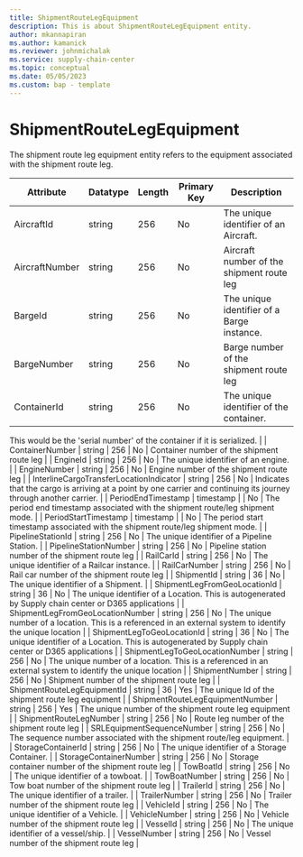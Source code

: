 ```yaml
---
title: ShipmentRouteLegEquipment
description: This is about ShipmentRouteLegEquipment entity.
author: mkannapiran
ms.author: kamanick
ms.reviewer: johnmichalak
ms.service: supply-chain-center
ms.topic: conceptual
ms.date: 05/05/2023
ms.custom: bap - template
---
```


# **ShipmentRouteLegEquipment**

The shipment route leg equipment entity refers to the equipment associated with the shipment route leg.


|	Attribute	|	Datatype	|	Length	|	Primary Key	|	Description	|
|---------------|--------|------|----------|-----------|
|	AircraftId	|	string	|	256	|	No	|	The unique identifier of an Aircraft.	|
|	AircraftNumber	|	string	|	256	|	No	|	Aircraft number of the shipment route leg	|
|	BargeId	|	string	|	256	|	No	|	The unique identifier of a Barge instance.	|
|	BargeNumber	|	string	|	256	|	No	|	Barge number of the shipment route leg	|
|	ContainerId	|	string	|	256	|	No	|	The unique identifier of the container.

This would be the 'serial number' of the container if it is serialized.	|
|	ContainerNumber	|	string	|	256	|	No	|	Container number of the shipment route leg	|
|	EngineId	|	string	|	256	|	No	|	The unique identifier of an engine.	|
|	EngineNumber	|	string	|	256	|	No	|	Engine number of the shipment route leg	|
|	InterlineCargoTransferLocationIndicator	|	string	|	256	|	No	|	Indicates that the cargo is arriving at a point by one carrier and continuing its journey through another carrier.	|
|	PeriodEndTimestamp	|	timestamp	|		|	No	|	The period end timestamp associated with the shipment route/leg shipment mode.	|
|	PeriodStartTimestamp	|	timestamp	|		|	No	|	The period start timestamp associated with the shipment route/leg shipment mode.	|
|	PipelineStationId	|	string	|	256	|	No	|	The unique identifier of a Pipeline Station.	|
|	PipelineStationNumber	|	string	|	256	|	No	|	Pipeline station number of the shipment route leg	|
|	RailCarId	|	string	|	256	|	No	|	The unique identifier of a Railcar instance.	|
|	RailCarNumber	|	string	|	256	|	No	|	Rail car number of the shipment route leg	|
|	ShipmentId	|	string	|	36	|	No	|	The unique identifier of a Shipment.	|
|	ShipmentLegFromGeoLocationId	|	string	|	36	|	No	|	The unique identifier of a Location. This is autogenerated by Supply chain center or D365 applications	|
|	ShipmentLegFromGeoLocationNumber	|	string	|	256	|	No	|	The unique number of a location. This is a referenced in an external system to identify the unique location	|
|	ShipmentLegToGeoLocationId	|	string	|	36	|	No	|	The unique identifier of a Location. This is autogenerated by Supply chain center or D365 applications	|
|	ShipmentLegToGeoLocationNumber	|	string	|	256	|	No	|	The unique number of a location. This is a referenced in an external system to identify the unique location	|
|	ShipmentNumber	|	string	|	256	|	No	|	Shipment number of the shipment route leg	|
|	ShipmentRouteLegEquipmentId	|	string	|	36	|	Yes	|	The unique Id of the shipment route leg equipment	|
|	ShipmentRouteLegEquipmentNumber	|	string	|	256	|	Yes	|	The unique number of the shipment route leg equipment	|
|	ShipmentRouteLegNumber	|	string	|	256	|	No	|	Route leg number of the shipment route leg	|
|	SRLEquipmentSequenceNumber	|	string	|	256	|	No	|	The sequence number associated with the shipment route/leg equipment.	|
|	StorageContainerId	|	string	|	256	|	No	|	The unique identifier of a Storage Container.	|
|	StorageContainerNumber	|	string	|	256	|	No	|	Storage container number of the shipment route leg	|
|	TowBoatId	|	string	|	256	|	No	|	The unique identifier of a towboat.	|
|	TowBoatNumber	|	string	|	256	|	No	|	Tow boat number of the shipment route leg	|
|	TrailerId	|	string	|	256	|	No	|	The unique identifier of a trailer.	|
|	TrailerNumber	|	string	|	256	|	No	|	Trailer number of the shipment route leg	|
|	VehicleId	|	string	|	256	|	No	|	The unique identifier of a Vehicle.	|
|	VehicleNumber	|	string	|	256	|	No	|	Vehicle number of the shipment route leg	|
|	VesselId	|	string	|	256	|	No	|	The unique identifier of a vessel/ship.	|
|	VesselNumber	|	string	|	256	|	No	|	Vessel number of the shipment route leg	|
